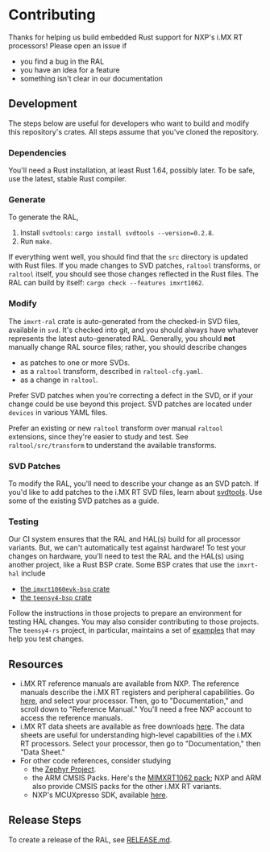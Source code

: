 # Contributing

Thanks for helping us build embedded Rust support for NXP's i.MX RT processors! Please open an issue if

- you find a bug in the RAL
- you have an idea for a feature
- something isn't clear in our documentation

## Development

The steps below are useful for developers who want to build and modify this repository's crates. All steps assume that you've cloned the repository.

### Dependencies

You'll need  a Rust installation, at least Rust 1.64, possibly later. To be safe, use the latest, stable Rust compiler.

### Generate

To generate the RAL,

1. Install `svdtools`: `cargo install svdtools --version=0.2.8`.
2. Run `make`.

If everything went well, you should find that the `src` directory is updated with Rust files. If you made changes to SVD patches, `raltool` transforms, or `raltool` itself, you should see those changes reflected in the Rust files. The RAL can build by itself: `cargo check --features imxrt1062`.

### Modify

The `imxrt-ral` crate is auto-generated from the checked-in SVD files, available in `svd`. It's checked into git, and you should always have whatever represents the latest auto-generated RAL. Generally, you should **not** manually change RAL source files; rather, you should describe changes

- as patches to one or more SVDs.
- as a `raltool` transform, described in `raltool-cfg.yaml`.
- as a change in `raltool`.

Prefer SVD patches when you're correcting a defect in the SVD, or if your change could be use beyond this project. SVD patches are located under `devices` in various YAML files.

Prefer an existing or new `raltool` transform over manual `raltool` extensions, since they're easier to study and test. See `raltool/src/transform` to understand the available transforms.

### SVD Patches

To modify the RAL, you'll need to describe your change as an SVD patch. If you'd like to add patches to the i.MX RT SVD files, learn about [svdtools](https://github.com/stm32-rs/svdtools). Use some of the existing SVD patches as a guide.

### Testing

Our CI system ensures that the RAL and HAL(s) build for all processor variants. But, we can't automatically test against hardware! To test your changes on hardware, you'll need to test the RAL and the HAL(s) using another project, like a Rust BSP crate. Some BSP crates that use the `imxrt-hal` include

- [the `imxrt1060evk-bsp` crate](https://github.com/imxrt-rs/imxrt1060evk-bsp)
- [the `teensy4-bsp` crate](https://github.com/mciantyre/teensy4-rs)

Follow the instructions in those projects to prepare an environment for testing HAL changes. You may also consider contributing to those projects. The `teensy4-rs` project, in particular, maintains a set of [examples](https://github.com/mciantyre/teensy4-rs/tree/master/teensy4-examples/src) that may help you test changes.

## Resources

- i.MX RT reference manuals are available from NXP. The reference manuals describe the i.MX RT registers and peripheral capabilities. Go [here](https://www.nxp.com/products/processors-and-microcontrollers/arm-microcontrollers/i-mx-rt-crossover-mcus:IMX-RT-SERIES), and select your processor. Then, go to "Documentation," and scroll down to "Reference Manual." You'll need a free NXP account to access the reference manuals.
- i.MX RT data sheets are available as free downloads [here](https://www.nxp.com/products/processors-and-microcontrollers/arm-microcontrollers/i-mx-rt-crossover-mcus:IMX-RT-SERIES). The data sheets are useful for understanding high-level capabilities of the i.MX RT processors. Select your processor, then go to "Documentation," then "Data Sheet."
- For other code references, consider studying
  - the [Zephyr Project](https://www.zephyrproject.org/).
  - the ARM CMSIS Packs. Here's the [MIMXRT1062 pack](https://developer.arm.com/embedded/cmsis/cmsis-packs/devices/NXP/MIMXRT1062XXXXA); NXP and ARM also provide CMSIS packs for the other i.MX RT variants.
  - NXP's MCUXpresso SDK, available [here](https://www.nxp.com/design/software/development-software/mcuxpresso-software-and-tools/mcuxpresso-software-development-kit-sdk:MCUXpresso-SDK).

## Release Steps

To create a release of the RAL, see [RELEASE.md](docs/RELEASE.md).
